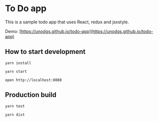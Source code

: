 # To Do app

This is a sample todo app that uses React, redux and jsxstyle.

Demo: [https://unodgs.github.io/todo-app](https://unodgs.github.io/todo-app)

## How to start development

`yarn install`

`yarn start`

`open http://localhost:8080`

## Production build

`yarn test`

`yarn dist`

